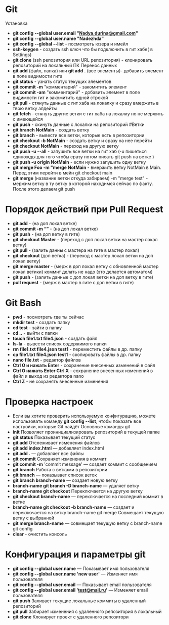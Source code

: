 # Git

Установка
* **git config** **--global user.email "Nadya.durina@gmail.com"**
* **git config** **--global user.name "Nadezhda"**
* **git config** **--global --list** - посмотреть юзера и имейл
* **ssh-keygen** - создать ssh ключ что бы подключить в гит хабе( в Settings) 
* **git clone** (ssh репозитория или URL репозитория) - клонировать репозиторий на локальный ПК
Перенос данных
* **git add** (файл, папка) или **git add** . (все элементы)- добавить элемент в поле видимости гита
* **git status** - узнать статус текущих элементов
* **git commit -m** "комментарий" - закомитить элемент
* **git commit -am** "комментарий" - добавить элемент в поле видимости гит и закомитить одной строкой
* **git pull** - стянуть данные с гит хаба на локалку и сразу вмержить в твою ветку апдейты
* **git fetch** - стянуть другие ветки с гит хаба на локалку но не мержить с имеющейся
* **git push** - скинуть данные с локалки на репозиторий
#Ветки
* **git branch NotMain** - создать ветку
* **git branch** - вывести все ветки, которые есть в репозитории
* **git checkout -b NotMain** - создать ветку и сразу на нее перейти
* **git checkout NotMain** - переход на другую ветку
* **git push -u --all** -  запушить все ветки на гит хаб (-u пишеться единожды для того чтобы сразу потом писать git push на ветке )
* **git push -u origin NotMain** - если нужно запушить одну ветку
* **git merge Foo -m "merge NotMain** - вмержить ветку NotMain в Main. Перед этим перейти в мейн git checkout main
* **git merge** (название ветки откуда забираем) -m "merge test" - мержим ветку в ту ветку в которой находимся сейчас по факту. После этого делаем git push
# Порядок действий при **Pull Request**
* **git add** - (на доп локал ветке)
* **git commit -m “”** - (на доп локал ветке)
* **git push** - (на доп ветку в гите)
* **git checkout Master** - (переход с доп локал ветки на мастер локал ветку)
* **git pull** - (залить данны с мастера на гите в мастер локал)
* **git checkout** (доп ветка) - (переход с мастер локал ветки на доп локал ветку)
* **git merge master** - (мерж в доп локал ветку с обновленной мастер локал ветики) 
коммит делать не надо (это делается автоматом)
* **git push** - (залить данные с доп локал ветки на доп ветку в гите)
* **pull request** - (мерж в мастер в гите с доп ветки в гите) 
# Git Bash
* **pwd** - посмотреть где ты сейчас
* **mkdir test** - создать папку
* **cd test** - зайти в папку
* **cd ..** - выйти с папки
* **touch file1.txt file4.json** - создать файл
* **ls-la** - вывести список содержимого папки
* **rm file1.txt file4.json test1** - переместить файлы в др. папку
* **cp file1.txt file4.json test1** - скопировать файлы в др. папку
* **nano file.txt** - редактор файлов 
* **Ctrl  O  и нажать Enter** - сохранение внесенных изменений в файл
* **Ctrl  O нажать Enter Ctrl  X** - сохранение внесенных изменений в файл и выход из редактора nano
* **Ctrl  Z** - не сохранять внесенные изменения

# Проверка настроек
* Если вы хотите проверить используемую конфигурацию, можете использовать команду **git config --list**, чтобы показать все настройки, которые Git найдёт
Основные команды git 
* **init** Позволяет проинициализировать репозиторий в текущей папке
* **git status** Показывает текущий статус 
* **git add** Отслеживает изменения файлов 
* **git add index.html** — добавляет index.html 
* **git add .** — добавляет все файлы 
* **git commit** Сохраняет изменения в коммит 
* **git commit -m** 'commit message' — создает коммит с сообщением 
* **git branch** Работа с ветками в репозитории 
* **git branch** — показывает список веток 
* **git branch branch-name** — создает новую ветку 
* **branch-name git branch -D branch-name** — удаляет ветку
* **branch-name git checkout** Переключается на другую ветку 
* **git checkout branch-name** — переключается на последний коммит в ветке 
* **branch-name git checkout -b branch-name** — создает и переключается на ветку branch-name git merge Совмещает текущую ветку с выбранной
* **git merge branch-name** — совмещает текущую ветку с branch-name git config 
* **clear** - очистить консоль

# Конфигурация и параметры git 
* **git config --global user.name** — Показывает имя пользователя 
* **git config --global user.name 'new user'** — Изменяет имя пользователя 
* **git config --global user.email** — Показывает email пользователя 
* **git config --global user.email 'test@mail.ru'** — Изменяет email пользователя 
* **git push** Заливает текущие локальные коммиты в удаленный репозиторий 
* **git pull** Забирает изменения с удаленного репозитория в локальный 
* **git clone** Клонирует проект с удаленного репозитори
